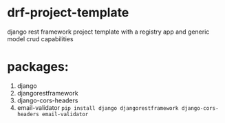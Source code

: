 # drf-project-template
django rest framework project template with a registry app and generic model crud capabilities

# packages:
1. django
2. djangorestframework
3. django-cors-headers
4. email-validator
```pip install django djangorestframework django-cors-headers email-validator```
